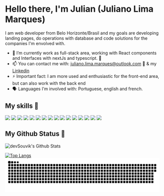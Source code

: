 # Hello there, I'm Julian (Juliano Lima Marques)

 I am web developer from Belo Horizonte/Brasil and my goals are developing landing pages, do operations with database and code solutions for the companies I'm envolved with.

- 🌱 I’m currently work as full-stack area, working with React components and Interfaces with nextJs and typescript. 💼
- 📫 You can contact me with: [juliano.lima.marques@outlook.com](mailto:juliano.lima.marques@outlook.com) 📧 & my [Linkedin](https://discord.com/channels/@me](https://www.linkedin.com/in/juliano-marques-2195651b4/)) 
- ⚡ Important fact: I am more used and enthusiastic for the front-end area, but can also work with the back end 
- 🗣️ Languages I'm involved with: Portuguese, english and french.

## My skills 🚀

![](https://img.shields.io/badge/HTML5-E34F26?style=for-the-badge&logo=html5&logoColor=white)
![](https://img.shields.io/badge/JavaScript-F7DF1E?style=for-the-badge&logo=javascript&logoColor=black)
![](https://img.shields.io/badge/CSS3-1572B6?style=for-the-badge&logo=css3&logoColor=white)
![](https://img.shields.io/badge/NextJS-000?style=for-the-badge&logo=Next.js&logoColor=white)
![](https://img.shields.io/badge/React-20232A?style=for-the-badge&logo=react&logoColor=61DAFB)
![](https://img.shields.io/badge/Bootstrap-563D7C?style=for-the-badge&logo=bootstrap&logoColor=white)
![](https://img.shields.io/badge/Material--UI-0081CB?style=for-the-badge&logo=material-ui&logoColor=white)
![](https://img.shields.io/badge/TypeScript-0081CB?style=for-the-badge&logo=typescript&logoColor=white)
![](https://img.shields.io/badge/figma-0AC97F?style=for-the-badge&logo=figma&logoColor=white)
![](https://img.shields.io/badge/%F0%9F%92%85%20Styled_Components&Icons-pink?style=for-the-badge)
![](https://img.shields.io/badge/python-3670A0?style=for-the-badge&logo=python&logoColor=ffdd54)
![](https://img.shields.io/badge/django-%23092E20.svg?style=for-the-badge&logo=django&logoColor=white)
![](https://img.shields.io/badge/node.js-6DA55F?style=for-the-badge&logo=node.js&logoColor=white)
![](https://img.shields.io/badge/tailwindcss-%2338B2AC.svg?style=for-the-badge&logo=tailwind-css&logoColor=white)
![](https://img.shields.io/badge/postgres-%23316192.svg?style=for-the-badge&logo=postgresql&logoColor=white)
![](https://img.shields.io/badge/mysql-%2300f.svg?style=for-the-badge&logo=mysql&logoColor=white)

## My Github Status 🦸

<img align="center" src="https://github-readme-stats.vercel.app/api?username=julianthemarques&include_all_commits=true&count_private=true&show_icons=true&line_height=20&title_color=7A7ADB&icon_color=2234AE&text_color=D3D3D3&bg_color=0,000000,130F40" alt="devSouvik's Github Stats">

[![Top Langs](https://github-readme-stats.vercel.app/api/top-langs/?username=julianthemarques&layout=compact&text_color=daf7dc&bg_color=151515)](https://github.com/devSouvik/github-readme-stats)
![Snake animation](https://github.com/gbrogio/rafaballerini/blob/output/github-contribution-grid-snake.svg)
